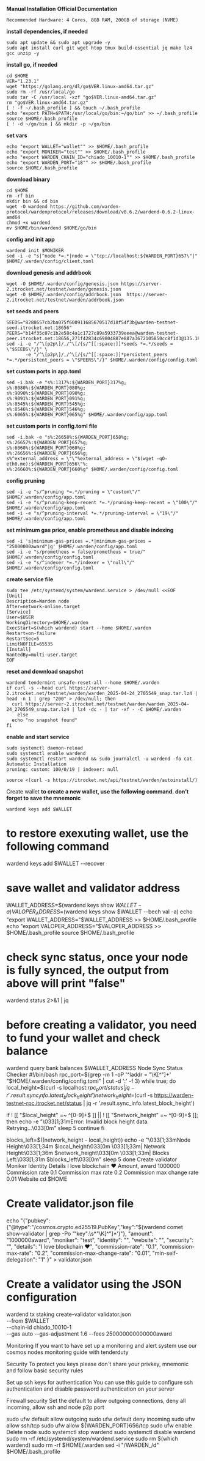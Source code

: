 **Manual Installation**
**Official Documentation**
```
Recommended Hardware: 4 Cores, 8GB RAM, 200GB of storage (NVME)
```


**install dependencies, if needed**
```
sudo apt update && sudo apt upgrade -y
sudo apt install curl git wget htop tmux build-essential jq make lz4 gcc unzip -y
```

**install go, if needed**
```
cd $HOME
VER="1.23.1"
wget "https://golang.org/dl/go$VER.linux-amd64.tar.gz"
sudo rm -rf /usr/local/go
sudo tar -C /usr/local -xzf "go$VER.linux-amd64.tar.gz"
rm "go$VER.linux-amd64.tar.gz"
[ ! -f ~/.bash_profile ] && touch ~/.bash_profile
echo "export PATH=$PATH:/usr/local/go/bin:~/go/bin" >> ~/.bash_profile
source $HOME/.bash_profile
[ ! -d ~/go/bin ] && mkdir -p ~/go/bin
```

**set vars**
```
echo "export WALLET="wallet"" >> $HOME/.bash_profile
echo "export MONIKER="test"" >> $HOME/.bash_profile
echo "export WARDEN_CHAIN_ID="chiado_10010-1"" >> $HOME/.bash_profile
echo "export WARDEN_PORT="18"" >> $HOME/.bash_profile
source $HOME/.bash_profile
```

**download binary**
```
cd $HOME
rm -rf bin
mkdir bin && cd bin
wget -O wardend https://github.com/warden-protocol/wardenprotocol/releases/download/v0.6.2/wardend-0.6.2-linux-amd64
chmod +x wardend
mv $HOME/bin/wardend $HOME/go/bin
```

**config and init app**
```
wardend init $MONIKER
sed -i -e "s|^node *=.*|node = \"tcp://localhost:${WARDEN_PORT}657\"|" $HOME/.warden/config/client.toml
```

**download genesis and addrbook**
```
wget -O $HOME/.warden/config/genesis.json https://server-2.itrocket.net/testnet/warden/genesis.json
wget -O $HOME/.warden/config/addrbook.json  https://server-2.itrocket.net/testnet/warden/addrbook.json
```

**set seeds and peers**
```
SEEDS="8288657cb2ba075f600911685670517d18f54f3b@warden-testnet-seed.itrocket.net:18656"
PEERS="b14f35c07c1b2e58c4a1c1727c89a5933739eeea@warden-testnet-peer.itrocket.net:18656,271f42834c69804887e887a3672105850cc8f1d3@135.181.215.60:12656,8a2624792884eb8135ae7b11b739688388fa2e55@65.109.83.40:27356,a159f729d8adda00013c157a18ba76bd0af1a64b@159.69.74.237:38736,1b364274f2327ff55c1e5a11566b4e9789dcef82@94.130.143.122:30656,248a90408700cca7acc2f449252dc67ab3f9aec5@65.109.30.35:19656,0aa24924ac019823588aa5731a485e0bfe246162@188.165.228.73:26656,e851e59b5fac272f76ccdcbf6cb84ab3d2b070ea@65.108.230.113:21406,2f99ac7e72cc8c1f951e027d6088b8a920163237@65.109.111.234:18656,73a865805db875019306049cf9bc83a05180ff80@57.128.193.18:20145,29f4d620e763800883e0a1cd9484ae13c26edd60@95.217.35.179:50156,4eebb0b81c59639f9c82de3525de18fcfc55318e@5.9.116.21:27356,29dfeed0f7933111c5452a1af4ca67b2fe4346f5@198.27.80.53:26656,eee79382d96224c436e312d2ef9cf6bf1f5a8551@192.99.9.143:26656,cb77ec96c1755c600f07ea057b0b8bd9b637c0e3@81.31.197.120:50656,de9e8c44039e240ff31cbf976a0d4d673d4e4734@188.165.213.192:26656,8a46610d69921c1031ea536cd5dca0a2979cf1b2@168.119.10.134:29479,138bad4352cf479948c180e04f350a1bf7366c33@194.163.181.101:41656,8405984f8a96676bce6f45fee80ca65e42ae6511@65.109.69.117:10656,bee9e9daec3ca13b7961115790db642f84e1c277@37.27.97.16:26656,41a3a66993696c5e5d44945de2036227a4578fb3@195.201.241.107:56296"
sed -i -e "/^\[p2p\]/,/^\[/{s/^[[:space:]]*seeds *=.*/seeds = \"$SEEDS\"/}" \
       -e "/^\[p2p\]/,/^\[/{s/^[[:space:]]*persistent_peers *=.*/persistent_peers = \"$PEERS\"/}" $HOME/.warden/config/config.toml
```

**set custom ports in app.toml**
```
sed -i.bak -e "s%:1317%:${WARDEN_PORT}317%g;
s%:8080%:${WARDEN_PORT}080%g;
s%:9090%:${WARDEN_PORT}090%g;
s%:9091%:${WARDEN_PORT}091%g;
s%:8545%:${WARDEN_PORT}545%g;
s%:8546%:${WARDEN_PORT}546%g;
s%:6065%:${WARDEN_PORT}065%g" $HOME/.warden/config/app.toml
```

**set custom ports in config.toml file**
```
sed -i.bak -e "s%:26658%:${WARDEN_PORT}658%g;
s%:26657%:${WARDEN_PORT}657%g;
s%:6060%:${WARDEN_PORT}060%g;
s%:26656%:${WARDEN_PORT}656%g;
s%^external_address = \"\"%external_address = \"$(wget -qO- eth0.me):${WARDEN_PORT}656\"%;
s%:26660%:${WARDEN_PORT}660%g" $HOME/.warden/config/config.toml
```

**config pruning**
```
sed -i -e "s/^pruning *=.*/pruning = \"custom\"/" $HOME/.warden/config/app.toml 
sed -i -e "s/^pruning-keep-recent *=.*/pruning-keep-recent = \"100\"/" $HOME/.warden/config/app.toml
sed -i -e "s/^pruning-interval *=.*/pruning-interval = \"19\"/" $HOME/.warden/config/app.toml
```

**set minimum gas price, enable prometheus and disable indexing**
```
sed -i 's|minimum-gas-prices =.*|minimum-gas-prices = "25000000award"|g' $HOME/.warden/config/app.toml
sed -i -e "s/prometheus = false/prometheus = true/" $HOME/.warden/config/config.toml
sed -i -e "s/^indexer *=.*/indexer = \"null\"/" $HOME/.warden/config/config.toml
```

**create service file**
```
sudo tee /etc/systemd/system/wardend.service > /dev/null <<EOF
[Unit]
Description=Warden node
After=network-online.target
[Service]
User=$USER
WorkingDirectory=$HOME/.warden
ExecStart=$(which wardend) start --home $HOME/.warden
Restart=on-failure
RestartSec=5
LimitNOFILE=65535
[Install]
WantedBy=multi-user.target
EOF
```

**reset and download snapshot**
```
wardend tendermint unsafe-reset-all --home $HOME/.warden
if curl -s --head curl https://server-2.itrocket.net/testnet/warden/warden_2025-04-24_2705549_snap.tar.lz4 | head -n 1 | grep "200" > /dev/null; then
  curl https://server-2.itrocket.net/testnet/warden/warden_2025-04-24_2705549_snap.tar.lz4 | lz4 -dc - | tar -xf - -C $HOME/.warden
    else
  echo "no snapshot found"
fi
```

**enable and start service**
```
sudo systemctl daemon-reload
sudo systemctl enable wardend
sudo systemctl restart wardend && sudo journalctl -u wardend -fo cat
Automatic Installation
pruning: custom: 100/0/19 | indexer: null

source <(curl -s https://itrocket.net/api/testnet/warden/autoinstall/)
```
Create wallet
**to create a new wallet, use the following command. don’t forget to save the mnemonic**
```
wardend keys add $WALLET
```

# to restore exexuting wallet, use the following command
wardend keys add $WALLET --recover

# save wallet and validator address
WALLET_ADDRESS=$(wardend keys show $WALLET -a)
VALOPER_ADDRESS=$(wardend keys show $WALLET --bech val -a)
echo "export WALLET_ADDRESS="$WALLET_ADDRESS >> $HOME/.bash_profile
echo "export VALOPER_ADDRESS="$VALOPER_ADDRESS >> $HOME/.bash_profile
source $HOME/.bash_profile

# check sync status, once your node is fully synced, the output from above will print "false"
wardend status 2>&1 | jq 

# before creating a validator, you need to fund your wallet and check balance
wardend query bank balances $WALLET_ADDRESS 
Node Sync Status Checker
#!/bin/bash
rpc_port=$(grep -m 1 -oP '^laddr = "\K[^"]+' "$HOME/.warden/config/config.toml" | cut -d ':' -f 3)
while true; do
  local_height=$(curl -s localhost:$rpc_port/status | jq -r '.result.sync_info.latest_block_height')
  network_height=$(curl -s https://warden-testnet-rpc.itrocket.net/status | jq -r '.result.sync_info.latest_block_height')

  if ! [[ "$local_height" =~ ^[0-9]+$ ]] || ! [[ "$network_height" =~ ^[0-9]+$ ]]; then
    echo -e "\033[1;31mError: Invalid block height data. Retrying...\033[0m"
    sleep 5
    continue
  fi

  blocks_left=$((network_height - local_height))
  echo -e "\033[1;33mNode Height:\033[1;34m $local_height\033[0m \033[1;33m| Network Height:\033[1;36m $network_height\033[0m \033[1;33m| Blocks Left:\033[1;31m $blocks_left\033[0m"
  sleep 5
done
Create validator
Moniker
Identity
Details
I love blockchain ❤️
Amount, award
1000000
Commission rate
0.1
Commission max rate
0.2
Commission max change rate
0.01
Website
cd $HOME
# Create validator.json file
echo "{\"pubkey\":{\"@type\":\"/cosmos.crypto.ed25519.PubKey\",\"key\":\"$(wardend comet show-validator | grep -Po '\"key\":\s*\"\K[^"]*')\"},
    \"amount\": \"1000000award\",
    \"moniker\": \"test\",
    \"identity\": \"\",
    \"website\": \"\",
    \"security\": \"\",
    \"details\": \"I love blockchain ❤️\",
    \"commission-rate\": \"0.1\",
    \"commission-max-rate\": \"0.2\",
    \"commission-max-change-rate\": \"0.01\",
    \"min-self-delegation\": \"1\"
}" > validator.json
# Create a validator using the JSON configuration
wardend tx staking create-validator validator.json \
    --from $WALLET \
    --chain-id chiado_10010-1 \
	--gas auto --gas-adjustment 1.6 --fees 250000000000000award
	
Monitoring
If you want to have set up a monitoring and alert system use our cosmos nodes monitoring guide with tenderduty

Security
To protect you keys please don`t share your privkey, mnemonic and follow basic security rules

Set up ssh keys for authentication
You can use this guide to configure ssh authentication and disable password authentication on your server

Firewall security
Set the default to allow outgoing connections, deny all incoming, allow ssh and node p2p port

sudo ufw default allow outgoing 
sudo ufw default deny incoming 
sudo ufw allow ssh/tcp 
sudo ufw allow ${WARDEN_PORT}656/tcp
sudo ufw enable
Delete node
sudo systemctl stop wardend
sudo systemctl disable wardend
sudo rm -rf /etc/systemd/system/wardend.service
sudo rm $(which wardend)
sudo rm -rf $HOME/.warden
sed -i "/WARDEN_/d" $HOME/.bash_profile
